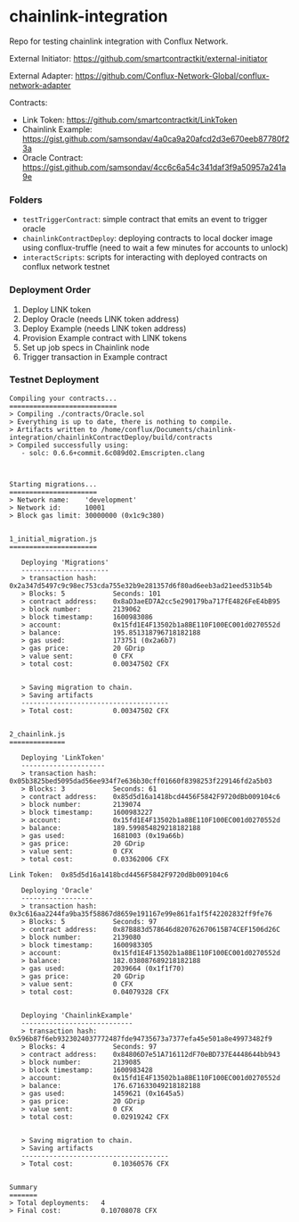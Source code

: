 # chainlink-integration
Repo for testing chainlink integration with Conflux Network.

External Initiator: https://github.com/smartcontractkit/external-initiator

External Adapter: https://github.com/Conflux-Network-Global/conflux-network-adapter

Contracts:
* Link Token: https://github.com/smartcontractkit/LinkToken
* Chainlink Example: https://gist.github.com/samsondav/4a0ca9a20afcd2d3e670eeb87780f23a
* Oracle Contract: https://gist.github.com/samsondav/4cc6c6a54c341daf3f9a50957a241a9e

### Folders
* `testTriggerContract`: simple contract that emits an event to trigger oracle
* `chainlinkContractDeploy`: deploying contracts to local docker image using conflux-truffle (need to wait a few minutes for accounts to unlock)
* `interactScripts`: scripts for interacting with deployed contracts on conflux network testnet

### Deployment Order
1. Deploy LINK token
1. Deploy Oracle (needs LINK token address)
1. Deploy Example (needs LINK token address)
1. Provision Example contract with LINK tokens
1. Set up job specs in Chainlink node
1. Trigger transaction in Example contract

### Testnet Deployment
```
Compiling your contracts...
===========================
> Compiling ./contracts/Oracle.sol
> Everything is up to date, there is nothing to compile.
> Artifacts written to /home/conflux/Documents/chainlink-integration/chainlinkContractDeploy/build/contracts
> Compiled successfully using:
   - solc: 0.6.6+commit.6c089d02.Emscripten.clang



Starting migrations...
======================
> Network name:    'development'
> Network id:      10001
> Block gas limit: 30000000 (0x1c9c380)


1_initial_migration.js
======================

   Deploying 'Migrations'
   ----------------------
   > transaction hash:    0x2a347d5497c9c98ec753cda755e32b9e281357d6f80ad6eeb3ad21eed531b54b
   > Blocks: 5            Seconds: 101
   > contract address:    0x8aD3aeED7A2cc5e290179ba717fE4826FeE4bB95
   > block number:        2139062
   > block timestamp:     1600983086
   > account:             0x15fd1E4F13502b1a8BE110F100EC001d0270552d
   > balance:             195.851318796718182188
   > gas used:            173751 (0x2a6b7)
   > gas price:           20 GDrip
   > value sent:          0 CFX
   > total cost:          0.00347502 CFX


   > Saving migration to chain.
   > Saving artifacts
   -------------------------------------
   > Total cost:          0.00347502 CFX


2_chainlink.js
==============

   Deploying 'LinkToken'
   ---------------------
   > transaction hash:    0x05b3825bed5095dad56ee934f7e636b30cff01660f8398253f229146fd2a5b03
   > Blocks: 3            Seconds: 61
   > contract address:    0x85d5d16a1418bcd4456F5842F9720dBb009104c6
   > block number:        2139074
   > block timestamp:     1600983227
   > account:             0x15fd1E4F13502b1a8BE110F100EC001d0270552d
   > balance:             189.599854829218182188
   > gas used:            1681003 (0x19a66b)
   > gas price:           20 GDrip
   > value sent:          0 CFX
   > total cost:          0.03362006 CFX

Link Token:  0x85d5d16a1418bcd4456F5842F9720dBb009104c6

   Deploying 'Oracle'
   ------------------
   > transaction hash:    0x3c616aa2244fa9ba35f58867d8659e191167e99e861fa1f5f42202832ff9fe76
   > Blocks: 5            Seconds: 97
   > contract address:    0x87B883d578646d820762670615B74CEF1506d26C
   > block number:        2139080
   > block timestamp:     1600983305
   > account:             0x15fd1E4F13502b1a8BE110F100EC001d0270552d
   > balance:             182.038087689218182188
   > gas used:            2039664 (0x1f1f70)
   > gas price:           20 GDrip
   > value sent:          0 CFX
   > total cost:          0.04079328 CFX


   Deploying 'ChainlinkExample'
   ----------------------------
   > transaction hash:    0x596b87f6eb9323024037772487fde94735673a7377efa45e501a8e49973482f9
   > Blocks: 4            Seconds: 97
   > contract address:    0x84806D7e51A716112dF70eBD737E4448644bb943
   > block number:        2139085
   > block timestamp:     1600983428
   > account:             0x15fd1E4F13502b1a8BE110F100EC001d0270552d
   > balance:             176.671633049218182188
   > gas used:            1459621 (0x1645a5)
   > gas price:           20 GDrip
   > value sent:          0 CFX
   > total cost:          0.02919242 CFX


   > Saving migration to chain.
   > Saving artifacts
   -------------------------------------
   > Total cost:          0.10360576 CFX


Summary
=======
> Total deployments:   4
> Final cost:          0.10708078 CFX
```
